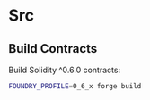 # Src

## Build Contracts

Build Solidity ^0.6.0 contracts:

```sh
FOUNDRY_PROFILE=0_6_x forge build
```
